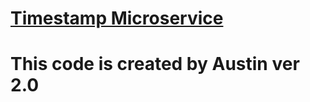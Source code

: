 
# [Timestamp Microservice](https://www.freecodecamp.org/learn/apis-and-microservices/apis-and-microservices-projects/timestamp-microservice)

# This code is created by Austin ver 2.0